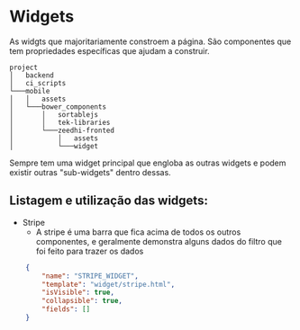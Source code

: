 # Widgets

As widgts que majoritariamente constroem a página. São componentes que tem propriedades específicas que ajudam a construir.

```
project
│   backend
│   ci_scripts   
└───mobile
│   │   assets
│   └───bower_components
│       │   sortablejs
│       │   tek-libraries
│       └───zeedhi-fronted    
│           │   assets
│           └───widget
 ```

Sempre tem uma widget principal que engloba as outras widgets e podem existir outras "sub-widgets" dentro dessas.

 ## Listagem e utilização das widgets:

 + Stripe
    * A stripe é uma barra que fica acima de todos os outros componentes, e geralmente demonstra alguns dados do filtro que foi feito para trazer os dados
```json
    { 
        "name": "STRIPE_WIDGET",
        "template": "widget/stripe.html",
        "isVisible": true,
        "collapsible": true,
        "fields": []
    }
```